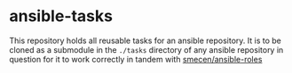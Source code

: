 # ansible-tasks

This repository holds all reusable tasks for an ansible repository. It
is to be cloned as a submodule in the `./tasks` directory of any ansible
repository in question for it to work correctly in tandem with
[smecen/ansible-roles](https://git.groventure.com/smecen/ansible-roles)
